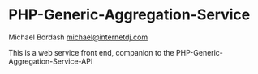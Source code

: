 # PHP-Generic-Aggregation-Service

Michael Bordash
michael@internetdj.com

This is a web service front end, companion to the PHP-Generic-Aggregation-Service-API
